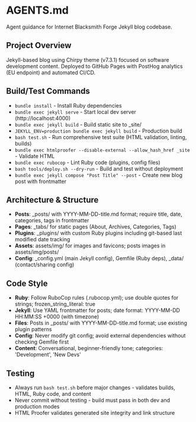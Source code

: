 # AGENTS.md

Agent guidance for Internet Blacksmith Forge Jekyll blog codebase.

## Project Overview
Jekyll-based blog using Chirpy theme (v7.3.1) focused on software development content. Deployed to GitHub Pages with PostHog analytics (EU endpoint) and automated CI/CD.

## Build/Test Commands
- `bundle install` - Install Ruby dependencies
- `bundle exec jekyll serve` - Start local dev server (http://localhost:4000)
- `bundle exec jekyll build` - Build static site to _site/
- `JEKYLL_ENV=production bundle exec jekyll build` - Production build
- `bash test.sh` - Run comprehensive test suite (HTML validation, linting, builds)
- `bundle exec htmlproofer --disable-external --allow_hash_href _site` - Validate HTML
- `bundle exec rubocop` - Lint Ruby code (plugins, config files)
- `bash tools/deploy.sh --dry-run` - Build and test without deployment
- `bundle exec jekyll compose "Post Title" --post` - Create new blog post with frontmatter

## Architecture & Structure
- **Posts**: _posts/ with YYYY-MM-DD-title.md format; require title, date, categories, tags in frontmatter
- **Pages**: _tabs/ for static pages (About, Archives, Categories, Tags)
- **Plugins**: _plugins/ with custom Ruby plugins including git-based last modified date tracking
- **Assets**: assets/img/ for images and favicons; posts images in assets/img/posts/
- **Config**: _config.yml (main Jekyll config), Gemfile (Ruby deps), _data/ (contact/sharing config)

## Code Style
- **Ruby**: Follow RuboCop rules (.rubocop.yml); use double quotes for strings; frozen_string_literal: true
- **Jekyll**: Use YAML frontmatter for posts; date format: YYYY-MM-DD HH:MM:SS +0000 (with timezone)
- **Files**: Posts in _posts/ with YYYY-MM-DD-title.md format; use existing plugin patterns
- **Config**: Never modify git config; avoid external dependencies without checking Gemfile first
- **Content**: Conversational, beginner-friendly tone; categories: 'Development', 'New Devs'

## Testing
- Always run `bash test.sh` before major changes - validates builds, HTML, Ruby code, and content
- Never commit without testing - build must pass in both dev and production modes
- HTML Proofer validates generated site integrity and link structure